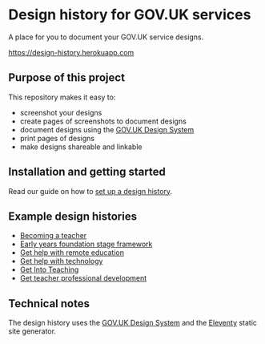 # Design history for GOV.UK services

A place for you to document your GOV.UK service designs.

<https://design-history.herokuapp.com>

## Purpose of this project

This repository makes it easy to:

* screenshot your designs
* create pages of screenshots to document designs
* document designs using the [GOV.UK Design System](https://design-system.service.gov.uk/)
* print pages of designs
* make designs shareable and linkable

## Installation and getting started

Read our guide on how to [set up a design history](https://design-history.herokuapp.com/set-up-a-design-history/).

## Example design histories

* [Becoming a teacher](https://bat-design-history.netlify.app)
* [Early years foundation stage framework](https://eyfs-design-history.netlify.app)
* [Get help with remote education](https://remote-education-design-history.netlify.app)
* [Get help with technology](https://ghwt-design-history.herokuapp.com)
* [Get Into Teaching](https://get-into-teaching-design-history.netlify.app)
* [Get teacher professional development](https://npq-design-history.herokuapp.com)

## Technical notes

The design history uses the [GOV.UK Design System](https://design-system.service.gov.uk) and the [Eleventy](https://www.11ty.dev) static site generator.

